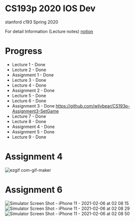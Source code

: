 # CS193p 2020 IOS Dev
stanford c193 Spring 2020

For detail Information (Lecture notes)
<a href=https://www.notion.so/wilybear/IOS-Dev-e2ea6af18f28434d9ea9773fa274586a> notion </a>

# Progress

- Lecture 1 - Done
- Lecture 2 - Done
- Assignment 1 - Done
- Lecture 3 - Done
- Lecture 4 - Done
- Assignment 2 - Done
- Lecture 5 - Done
- Lecture 6 - Done
- Assignment 3 - Done https://github.com/wilybear/CS193p-Assignment3-SetGame
- Lecture 7 - Done
- Lecture 8 - Done
- Assignment 4 - Done
- Assignment 5 - Done
- Lecture 9 - Done


# Assignment 4
![ezgif com-gif-maker](https://user-images.githubusercontent.com/26200629/106243199-4a637280-624c-11eb-8c86-9b7fc8015f70.gif)

# Assignment 6
![Simulator Screen Shot - iPhone 11 - 2021-02-06 at 02 08 15](https://user-images.githubusercontent.com/26200629/107065660-5ccb4680-6820-11eb-9481-fff8d1110d11.png)
![Simulator Screen Shot - iPhone 11 - 2021-02-06 at 02 08 29](https://user-images.githubusercontent.com/26200629/107065666-5f2da080-6820-11eb-9581-4f030dc10612.png)
![Simulator Screen Shot - iPhone 11 - 2021-02-06 at 02 08 50](https://user-images.githubusercontent.com/26200629/107065671-5fc63700-6820-11eb-8961-111016a882cd.png)
